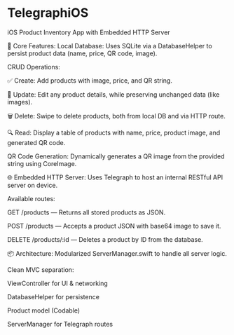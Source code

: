 # TelegraphiOS
iOS Product Inventory App with Embedded HTTP Server

🔹 Core Features:
Local Database: Uses SQLite via a DatabaseHelper to persist product data (name, price, QR code, image).

CRUD Operations:

✅ Create: Add products with image, price, and QR string.

🔄 Update: Edit any product details, while preserving unchanged data (like images).

🗑️ Delete: Swipe to delete products, both from local DB and via HTTP route.

🔍 Read: Display a table of products with name, price, product image, and generated QR code.

QR Code Generation: Dynamically generates a QR image from the provided string using CoreImage.

🌐 Embedded HTTP Server:
Uses Telegraph to host an internal RESTful API server on device.

Available routes:

GET /products — Returns all stored products as JSON.

POST /products — Accepts a product JSON with base64 image to save it.

DELETE /products/:id — Deletes a product by ID from the database.

📦 Architecture:
Modularized ServerManager.swift to handle all server logic.

Clean MVC separation:

ViewController for UI & networking

DatabaseHelper for persistence

Product model (Codable)

ServerManager for Telegraph routes


